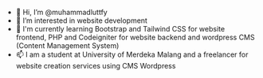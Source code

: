 - 👋 Hi, I’m @muhammadluttfy
- 👀 I’m interested in website development
- 🌱 I'm currently learning Bootstrap and Tailwind CSS for website frontend, PHP and Codeigniter for website backend and wordpress CMS (Content Management System)
- 📫 I am a student at University of Merdeka Malang and a freelancer for website creation services using CMS Wordpress

<!---
muhammadluttfy/muhammadluttfy is a ✨ special ✨ repository because its `README.md` (this file) appears on your GitHub profile.
You can click the Preview link to take a look at your changes.
--->
